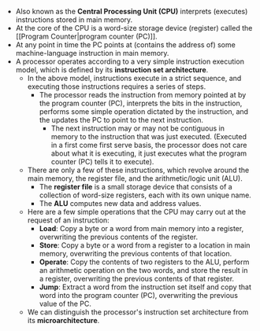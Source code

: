 - Also known as the **Central Processing Unit (CPU)** interprets (executes) instructions stored in main memory.
- At the core of the CPU is a word-size storage device (register) called the [[Program Counter|program counter (PC)]].
- At any point in time the PC points at (contains the address of) some machine-language instruction in main memory.
- A processor operates according to a very simple instruction execution model, which is defined by its **instruction set architecture**.
	- In the above model, instructions execute in a strict sequence, and executing those instructions requires a series of steps.
		- The processor reads the instruction from memory pointed at by the program counter (PC), interprets the bits in the instruction, performs some simple operation dictated by the instruction, and the updates the PC to point to the next instruction.
			- The next instruction may or may not be contiguous in memory to the instruction that was just executed. (Executed in a first come first serve basis, the processor does not care about what it is executing, it just executes what the program counter (PC) tells it to execute).
	- There are only a few of these instructions, which revolve around the main memory, the register file, and the arithmetic/logic unit (ALU).
		- The **register file** is a small storage device that consists of a collection of word-size registers, each with its own unique name. 
		- The **ALU** computes new data and address values.
	- Here are a few simple operations that the CPU may carry out at the request of an instruction:
		- **Load**: Copy a byte or a word from main memory into a register, overwriting the previous contents of the register.
		- **Store**: Copy a byte or a word from a register to a location in main memory, overwriting the previous contents of that location.
		- **Operate**: Copy the contents of two registers to the ALU, perform an arithmetic operation on the two words, and store the result in a register, overwriting the previous contents of that register.
		- **Jump**: Extract a word from the instruction set itself and copy that word into the program counter (PC), overwriting the previous value of the PC.
	- We can distinguish the processor's instruction set architecture from its **microarchitecture**.